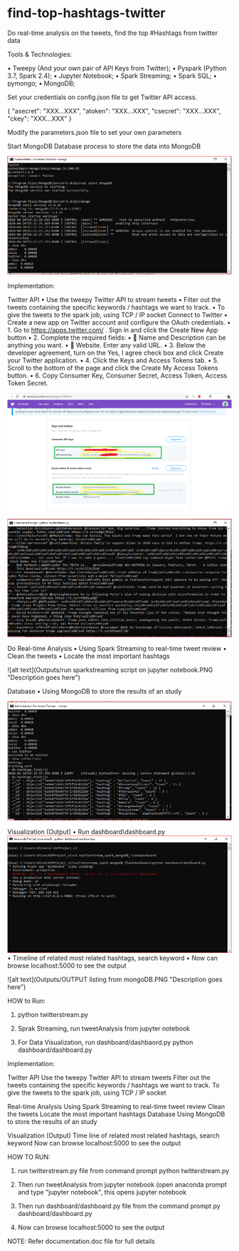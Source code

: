 # find-top-hashtags-twitter
Do real-time analysis on the tweets, find the top #Hashtags from twitter data

Tools & Technologies:

•	Tweepy (And your own pair of API Keys from Twitter);
•	Pyspark (Python 3.7, Spark 2.4);
•	Jupyter Notebook;
•	Spark Streaming;
•	Spark SQL;
•	pymongo;
•	MongoDB;


Set your credentials on config.json file to get Twitter API access.

{ "asecret": "XXX...XXX",
  "atoken":  "XXX...XXX",
  "csecret": "XXX...XXX",
  "ckey":    "XXX...XXX" }
  
Modify the parameters.json file to set your own parameters
  
Start MongoDB Database process to store the data into MongoDB

![alt text](Outputs/mongoDB-terminal-before-run-script.PNG "Description goes here")

Implementation:

Twitter API
•	Use the tweepy Twitter API to stream tweets 
•	Filter out the tweets containing the specific keywords / hashtags we want to track. 
•	To give the tweets to the spark job, using TCP / IP socket 
Connect to Twitter
•	Create a new app on Twitter account and configure the OAuth credentials. 
•	1. Go to https://apps.twitter.com/ . Sign in and click the Create New App button 
•	2. Complete the required fields: 
•	 Name and Description can be anything you want. 
•	 Website. Enter any valid URL. 
•	3. Below the developer agreement, turn on the Yes, I agree check box and click Create your Twitter application. 
•	4. Click the Keys and Access Tokens tab. 
•	5. Scroll to the bottom of the page and click the Create My Access Tokens button. 
•	6. Copy Consumer Key, Consumer Secret, Access Token, Access Token Secret. 

![alt text](Outputs/twitter-credentials.png "Description goes here")

![alt text](Outputs/run-twitterstream.PNG "Description goes here")

Do Real-time Analysis
•	Using Spark Streaming to real-time tweet review 
•	Clean the tweets
•	Locate the most important hashtags

![alt text](Outputs/run sparkstreaming script on jupyter notebook.PNG "Description goes here")

Database
•	Using MongoDB to store the results of an study 

![alt text](Outputs/mongo_db_after-run-script-hashtags-list.PNG "Description goes here")

Visualization (Output)
•	Run dashboard\dashboard.py
![alt text](Outputs/run-dashboard.py-to-build-dashboard.PNG "Description goes here")
•	Timeline of related most related hashtags, search keyword
•	Now can browse localhost:5000 to see the output

![alt text](Outputs/OUTPUT listing from mongoDB.PNG "Description goes here")






HOW to Run:

1. python twitterstream.py

2. Sprak Streaming, run tweetAnalysis from jupyter notebook

3. For Data Visualization, run dashboard/dashbaord.py
python dashboard/dashboard.py


Implementation:

Twitter API
  Use the tweepy Twitter API to stream tweets 
  Filter out the tweets containing the specific keywords / hashtags we want to track. 
  To give the tweets to the spark job, using TCP / IP socket 
  
Real-time Analysis
  Using Spark Streaming to real-time tweet review 
  Clean the tweets
  Locate the most important hashtags 
Database
  Using MongoDB to store the results of an study 


Visualization (Output)
  Time line of related  most related hashtags, search keyword
  Now can browse localhost:5000 to see the output
 


HOW TO RUN:

1. run twitterstream.py file from command prompt
	python twitterstream.py

2. Then run tweetAnalysis from jupyter notebook (open anaconda prompt and type "jupyter notebook", this opens jupyter notebook 

3. Then run dashboard/dashboard.py file from the command prompt
	py dashboard/dashboard.py

4. Now can browse localhost:5000 to see the output

  
NOTE: Refer documentation.doc file for full details
